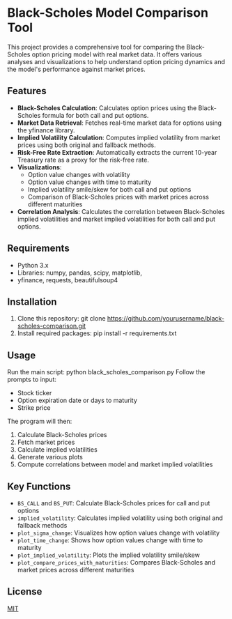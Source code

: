 # Black-Scholes Model Comparison Tool

This project provides a comprehensive tool for comparing the Black-Scholes option pricing model with real market data. It offers various analyses and visualizations to help understand option pricing dynamics and the model's performance against market prices.

## Features

- **Black-Scholes Calculation**: Calculates option prices using the Black-Scholes formula for both call and put options.
- **Market Data Retrieval**: Fetches real-time market data for options using the yfinance library.
- **Implied Volatility Calculation**: Computes implied volatility from market prices using both original and fallback methods.
- **Risk-Free Rate Extraction**: Automatically extracts the current 10-year Treasury rate as a proxy for the risk-free rate.
- **Visualizations**:
  - Option value changes with volatility
  - Option value changes with time to maturity
  - Implied volatility smile/skew for both call and put options
  - Comparison of Black-Scholes prices with market prices across different maturities
- **Correlation Analysis**: Calculates the correlation between Black-Scholes implied volatilities and market implied volatilities for both call and put options.

## Requirements

- Python 3.x
- Libraries: numpy, pandas, scipy, matplotlib,
- yfinance, requests, beautifulsoup4

## Installation

1. Clone this repository: git clone https://github.com/yourusername/black-scholes-comparison.git
2. Install required packages: pip install -r requirements.txt

## Usage

Run the main script: python black_scholes_comparison.py
Follow the prompts to input:
- Stock ticker
- Option expiration date or days to maturity
- Strike price

The program will then:
1. Calculate Black-Scholes prices
2. Fetch market prices
3. Calculate implied volatilities
4. Generate various plots
5. Compute correlations between model and market implied volatilities

## Key Functions

- `BS_CALL` and `BS_PUT`: Calculate Black-Scholes prices for call and put options
- `implied_volatility`: Calculates implied volatility using both original and fallback methods
- `plot_sigma_change`: Visualizes how option values change with volatility
- `plot_time_change`: Shows how option values change with time to maturity
- `plot_implied_volatility`: Plots the implied volatility smile/skew
- `plot_compare_prices_with_maturities`: Compares Black-Scholes and market prices across different maturities

## License

[MIT](https://choosealicense.com/licenses/mit/)
